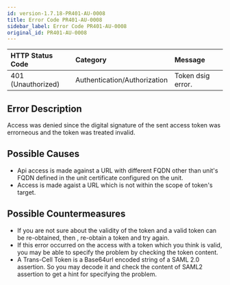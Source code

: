 ```yaml
---
id: version-1.7.18-PR401-AU-0008
title: Error Code PR401-AU-0008
sidebar_label: Error Code PR401-AU-0008
original_id: PR401-AU-0008
---
```


|HTTP Status Code|Category|Message|
|:--|:--|:--|
|401 (Unauthorized)|Authentication/Authorization|Token dsig error.|

## Error Description

Access was denied since the digital signature of the sent access token was errorneous and the token was treated invalid.

## Possible Causes

- Api access is made against a URL with different FQDN other than unit's FQDN defined in the unit certificate configured on the unit. 
- Access is made agaist a URL which is not within the scope of token's target.

## Possible Countermeasures

- If you are not sure about the validity of the token and a valid token can be re-obtained, then , re-obtain a token and try again.
- If this error occurred on the access with a token which you think is valid, you may be able to specify the problem by checking the token content.
- A Trans-Cell Token is a Base64url encoded string of a SAML 2.0 assertion. So you may decode it and check the content of SAML2 assertion to get a hint for specifying the problem.
